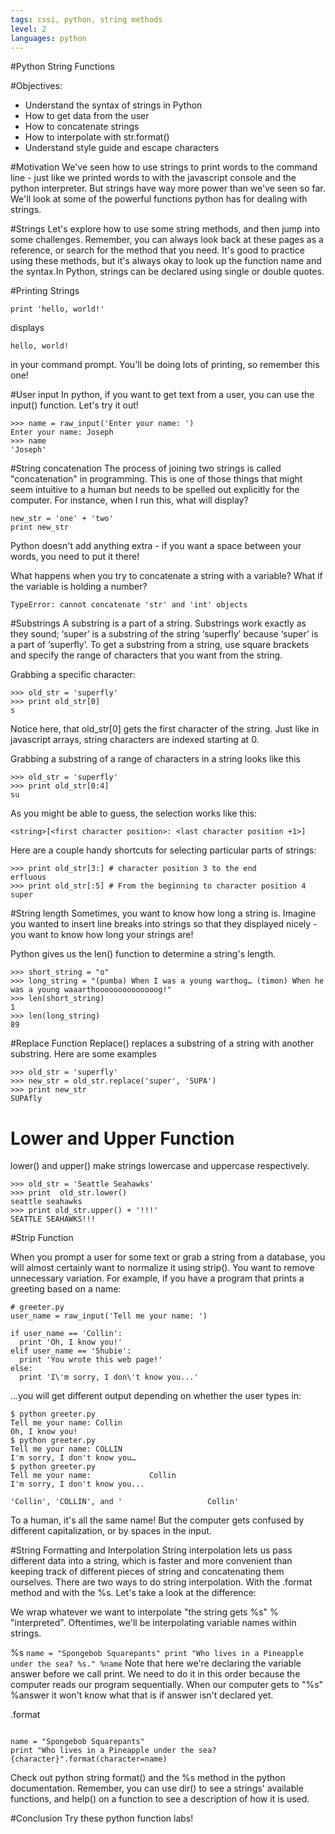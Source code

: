 ```yaml
---
tags: cssi, python, string methods
level: 2
languages: python
---
```

#Python String Functions

#Objectives:
+ Understand the syntax of strings in Python
+ How to get data from the user
+ How to concatenate strings
+ How to interpolate with str.format()
+ Understand style guide and escape characters

#Motivation
We've seen how to use strings to print words to the command line - just like we printed words to with the javascript console and the python interpreter. But strings have way more power than we've seen so far. We'll look at some of the powerful functions python has for dealing with strings.

#Strings
Let's explore how to use some string methods, and then jump into some challenges. Remember, you can always look back at these pages as a reference, or search for the method that you need. It's good to practice using these methods, but it's always okay to look up the function name and the syntax.In Python, strings can be declared using single or double quotes.

#Printing Strings
```
print 'hello, world!'
```
displays
```
hello, world!
```
in your command prompt. You'll be doing lots of printing, so remember this one!

#User input
In python, if you want to get text from a user, you can use the input() function. Let's try it out!
```
>>> name = raw_input('Enter your name: ')
Enter your name: Joseph
>>> name
'Joseph'
```

#String concatenation
The process of joining two strings is called "concatenation" in programming. This is one of those things that might seem intuitive to a human but needs to be spelled out explicitly for the computer. For instance, when I run this, what will display?
```
new_str = 'one' + 'two'
print new_str
```
Python doesn't add anything extra - if you want a space between your words, you need to put it there!

What happens when you try to concatenate a string with a variable? What if the variable is holding a number?
```
TypeError: cannot concatenate 'str' and 'int' objects
```

#Substrings
A substring is a part of a string. Substrings work exactly as they sound; ‘super’ is a substring of the string ‘superfly’ because ‘super’ is a part of ‘superfly’. To get a substring from a string, use square brackets and specify the range of characters that you want from the string.

Grabbing a specific character:
```
>>> old_str = 'superfly'
>>> print old_str[0]
s

```
Notice here, that old_str[0] gets the first character of the string. Just like in javascript arrays, string characters are indexed starting at 0.

Grabbing a substring of a range of characters in a string looks like this
```
>>> old_str = 'superfly'
>>> print old_str[0:4]
su
```
As you might be able to guess, the selection works like this:
```
<string>[<first character position>: <last character position +1>]
```
Here are a couple handy shortcuts for selecting particular parts of strings:
```
>>> print old_str[3:] # character position 3 to the end
erfluous
>>> print old_str[:5] # From the beginning to character position 4
super
```
#String length
Sometimes, you want to know how long a string is. Imagine you  wanted to insert line breaks into strings so that they displayed nicely - you want to know how long your strings are!

Python gives us the len() function to determine a string's length.
```
>>> short_string = "o"
>>> long_string = "(pumba) When I was a young warthog… (timon) When he was a young waaarthoooooooooooooog!"
>>> len(short_string)
1
>>> len(long_string)
89
```

#Replace Function
Replace() replaces a substring of a string with another substring. Here are some examples
```
>>> old_str = 'superfly'
>>> new_str = old_str.replace('super', 'SUPA')
>>> print new_str
SUPAfly
```
# Lower and Upper Function

lower() and upper() make strings lowercase and uppercase respectively.
```
>>> old_str = 'Seattle Seahawks'
>>> print  old_str.lower()
seattle seahawks
>>> print old_str.upper() + '!!!'
SEATTLE SEAHAWKS!!!
```

#Strip Function

When you prompt a user for some text or grab a string from a database, you will almost certainly want to normalize it using strip(). You want to remove unnecessary variation. For example, if you have a program that prints a greeting based on a name:
```
# greeter.py
user_name = raw_input('Tell me your name: ')

if user_name == 'Collin':
  print 'Oh, I know you!'
elif user_name == 'Shubie':
  print 'You wrote this web page!'
else:
  print 'I\'m sorry, I don\'t know you...'
```
...you will get different output depending on whether the user types in:
```
$ python greeter.py
Tell me your name: Collin
Oh, I know you!
$ python greeter.py
Tell me your name: COLLIN
I'm sorry, I don't know you…
$ python greeter.py
Tell me your name:             Collin
I'm sorry, I don't know you...

'Collin', 'COLLIN', and '                   Collin'
```
To a human, it's all the same name! But the computer gets confused by different capitalization, or by spaces in the input.

#String Formatting and Interpolation
String interpolation lets us pass different data into a string, which is faster and more convenient than keeping track of different pieces of string and concatenating them ourselves. There are two ways to do string interpolation. With the .format method and with the %s. Let's take a look at the difference:

We wrap whatever we want to interpolate "the string gets %s" % "interpreted". Oftentimes, we'll be interpolating variable names within strings.

%s
``
name = "Spongebob Squarepants"
print "Who lives in a Pineapple under the sea? %s." %name
``
Note that here we're declaring the variable answer before we call print. We need to do it in this order because the computer reads our program sequentially. When our computer gets to "%s" %answer it won't know what that is if answer isn't declared yet.

.format
```

name = "Spongebob Squarepants"
print "Who lives in a Pineapple under the sea? {character}".format(character=name)

```
Check out python string format() and the %s method in the python documentation. Remember, you can use dir() to see a strings' available functions, and help() on a function to see a description of how it is used.

#Conclusion
Try these python function labs!
